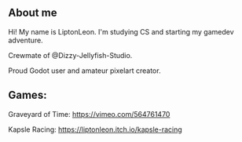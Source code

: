 ## About me ##
Hi! My name is LiptonLeon. I'm studying CS and starting my gamedev adventure.

Crewmate of @Dizzy-Jellyfish-Studio.

Proud Godot user and amateur pixelart creator.

## Games: ##
Graveyard of Time: https://vimeo.com/564761470

Kapsle Racing: https://liptonleon.itch.io/kapsle-racing
